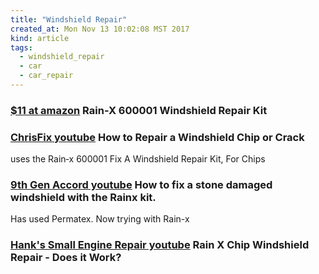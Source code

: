```yaml
---
title: "Windshield Repair"
created_at: Mon Nov 13 10:02:08 MST 2017
kind: article
tags:
  - windshield_repair
  - car
  - car_repair
---
```


<h3>
  <a href="https://www.amazon.com/Rain-X-600001-Windshield-Repair-Kit/dp/B00IPS4APU" target="_blank">$11 at amazon</a>
  Rain-X 600001 Windshield Repair Kit 
</h3>

<h3>
  <a href="https://www.youtube.com/watch?v=YK1kpSZpMPM" target="_blank">ChrisFix youtube</a>
  How to Repair a Windshield Chip or Crack
</h3>

uses the Rain‐x 600001 Fix A Windshield Repair Kit, For Chips

<h3>
  <a href="https://www.youtube.com/watch?v=XO47R6Zszvo" target="_blank">9th Gen Accord youtube</a>
  How to fix a stone damaged windshield with the Rainx kit.
</h3>

Has used Permatex. Now trying with Rain-x

<h3>
  <a href="https://www.youtube.com/watch?v=EHuCrkdm_OA" target="_blank">Hank's Small Engine Repair youtube</a>
  Rain X Chip Windshield Repair - Does it Work?
</h3>


<!--
html boilerplate
<a href="" target="_blank"></a>
<a name=""></a>
<img src="" width="400px">
<ul>
  <li></li>
</ul>
<pre>
</pre>
<p style="margin-bottom: 2em;"></p>
<hr style="border: 0; height: 3px; background: #333; background-image: linear-gradient(to right, #ccc, #333, #ccc);">
<pre><code>
</code></pre>
<math xmlns='http://www.w3.org/1998/Math/MathML' display='block'>
</math>
-->
